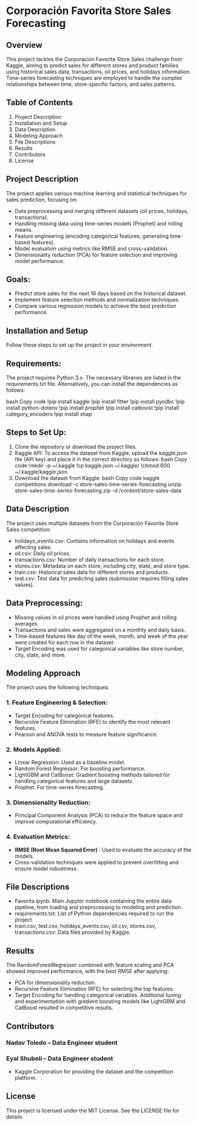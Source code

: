 # Corporación Favorita Store Sales Forecasting
## Overview
This project tackles the Corporación Favorita Store Sales challenge from Kaggle, aiming to predict sales for different stores and product families using historical sales data, transactions, oil prices, and holidays information. Time-series forecasting techniques are employed to handle the complex relationships between time, store-specific factors, and sales patterns.

## Table of Contents
1. Project Description
2. Installation and Setup
3. Data Description
4. Modeling Approach
5. File Descriptions
6. Results
7. Contributors
8. License
## Project Description
The project applies various machine learning and statistical techniques for sales prediction, focusing on:

- Data preprocessing and merging different datasets (oil prices, holidays, transactions).
- Handling missing data using time-series models (Prophet) and rolling means.
- Feature engineering (encoding categorical features, generating time-based features).
- Model evaluation using metrics like RMSE and cross-validation.
- Dimensionality reduction (PCA) for feature selection and improving model performance.
## Goals:
- Predict store sales for the next 16 days based on the historical dataset.
- Implement feature selection methods and normalization techniques.
- Compare various regression models to achieve the best prediction performance.
## Installation and Setup
Follow these steps to set up the project in your environment.

## Requirements:
The project requires Python 3.x. The necessary libraries are listed in the requirements.txt file. Alternatively, you can install the dependencies as follows:

bash
Copy code
!pip install kaggle
!pip install fitter
!pip install pyodbc
!pip install python-dotenv
!pip install prophet
!pip install catboost
!pip install category_encoders
!pip install shap
## Steps to Set Up:
1. Clone the repository or download the project files.
2. Kaggle API: To access the dataset from Kaggle, upload the kaggle.json file (API key) and place it in the correct directory as follows:
bash
Copy code
!mkdir -p ~/.kaggle
!cp kaggle.json ~/.kaggle/
!chmod 600 ~/.kaggle/kaggle.json
3. Download the dataset from Kaggle:
bash
Copy code
kaggle competitions download -c store-sales-time-series-forecasting
unzip store-sales-time-series-forecasting.zip -d /content/store-sales-data
## Data Description
The project uses multiple datasets from the Corporación Favorita Store Sales competition:

- holidays_events.csv: Contains information on holidays and events affecting sales.
- oil.csv: Daily oil prices.
- transactions.csv: Number of daily transactions for each store.
- stores.csv: Metadata on each store, including city, state, and store type.
- train.csv: Historical sales data for different stores and products.
- test.csv: Test data for predicting sales (submission requires filling sales values).
## Data Preprocessing:
- Missing values in oil prices were handled using Prophet and rolling averages.
- Transactions and sales were aggregated on a monthly and daily basis.
- Time-based features like day of the week, month, and week of the year were created for each row in the dataset.
- Target Encoding was used for categorical variables like store number, city, state, and more.
## Modeling Approach
The project uses the following techniques:

### 1. Feature Engineering & Selection:
- Target Encoding for categorical features.
- Recursive Feature Elimination (RFE) to identify the most relevant features.
- Pearson and ANOVA tests to measure feature significance.
### 2. Models Applied:
- Linear Regression: Used as a baseline model.
- Random Forest Regressor: For boosting performance.
- LightGBM and CatBoost: Gradient boosting methods tailored for handling categorical features and large datasets.
- Prophet: For time-series forecasting.
### 3. Dimensionality Reduction:
- Principal Component Analysis (PCA) to reduce the feature space and improve computational efficiency.
### 4. Evaluation Metrics:
- **RMSE (Root Mean Squared Error)** : Used to evaluate the accuracy of the models.
- Cross-validation techniques were applied to prevent overfitting and ensure model robustness.
## File Descriptions
- Favorita.ipynb: Main Jupyter notebook containing the entire data pipeline, from loading and preprocessing to modeling and prediction.
- requirements.txt: List of Python dependencies required to run the project.
- train.csv, test.csv, holidays_events.csv, oil.csv, stores.csv, transactions.csv: Data files provided by Kaggle.
## Results
The RandomForestRegressor combined with feature scaling and PCA showed improved performance, with the best RMSE after applying:

- PCA for dimensionality reduction.
- Recursive Feature Elimination (RFE) for selecting the top features.
- Target Encoding for handling categorical variables.
Additional tuning and experimentation with gradient boosting models like LightGBM and CatBoost resulted in competitive results.

## Contributors
### Nadav Toledo – Data Engineer student
### Eyal Shubeli – Data Engineer student
- Kaggle Corporation for providing the dataset and the competition platform.
## License
This project is licensed under the MIT License. See the LICENSE file for details.
